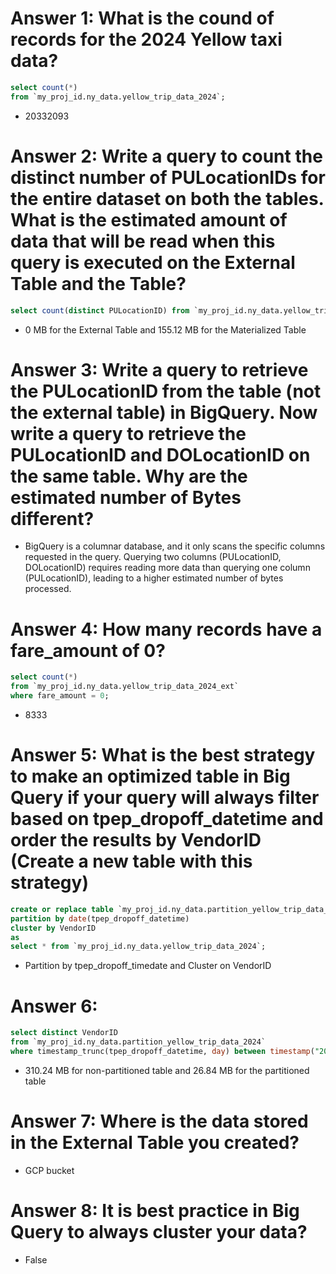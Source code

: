 # Answer 1: What is the cound of records for the 2024 Yellow taxi data?
```sql
select count(*)
from `my_proj_id.ny_data.yellow_trip_data_2024`;
```

- 20332093

# Answer 2: Write a query to count the distinct number of PULocationIDs for the entire dataset on both the tables. What is the estimated amount of data that will be read when this query is executed on the External Table and the Table?



```sql
select count(distinct PULocationID) from `my_proj_id.ny_data.yellow_trip_data_2024`;
```
- 0 MB for the External Table and 155.12 MB for the Materialized Table

# Answer 3: Write a query to retrieve the PULocationID from the table (not the external table) in BigQuery. Now write a query to retrieve the PULocationID and DOLocationID on the same table. Why are the estimated number of Bytes different?

- BigQuery is a columnar database, and it only scans the specific columns requested in the query. Querying two columns (PULocationID, DOLocationID) requires reading more data than querying one column (PULocationID), leading to a higher estimated number of bytes processed.

# Answer 4: How many records have a fare_amount of 0?

```sql
select count(*)
from `my_proj_id.ny_data.yellow_trip_data_2024_ext`
where fare_amount = 0;
```
- 8333

# Answer 5: What is the best strategy to make an optimized table in Big Query if your query will always filter based on tpep_dropoff_datetime and order the results by VendorID (Create a new table with this strategy)

```sql
create or replace table `my_proj_id.ny_data.partition_yellow_trip_data_2024`
partition by date(tpep_dropoff_datetime)
cluster by VendorID
as
select * from `my_proj_id.ny_data.yellow_trip_data_2024`;
```
- Partition by tpep_dropoff_timedate and Cluster on VendorID

# Answer 6:

```sql
select distinct VendorID 
from `my_proj_id.ny_data.partition_yellow_trip_data_2024` 
where timestamp_trunc(tpep_dropoff_datetime, day) between timestamp("2024-03-01") and timestamp("2024-03-15");
```
- 310.24 MB for non-partitioned table and 26.84 MB for the partitioned table

# Answer 7: Where is the data stored in the External Table you created?
- GCP bucket

# Answer 8: It is best practice in Big Query to always cluster your data?
- False
